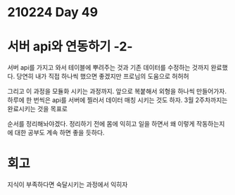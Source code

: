 # 210224 Day 49

# 서버 api와 연동하기 -2-

서버 api를 가지고 와서 테이블에 뿌려주는 것과 기존 데이터를 수정하는 것까지 완료했다.
당연히 내가 직접 하나씩 했으면 좋겠지만 프로님의 도움으로 허허허

그리고 이 과정을 모듈화 시키는 과정까지.
앞으로 복붙해서 외형을 하나씩 만들어가자.
하루에 한 번씩은 api를 서버에 찔러서 데이터 매칭 시키는 것도 하자.
3월 2주차까지는 완료시키는 것을 목표로

순서를 정리해놔야겠다. 정리하기 전에 몸에 익히고 일을 하면서 왜 이렇게 작동하는지에 대한 공부도 계속 하면 좋을 듯하다.

# 회고
지식이 부족하다면 숙달시키는 과정에서 익히자